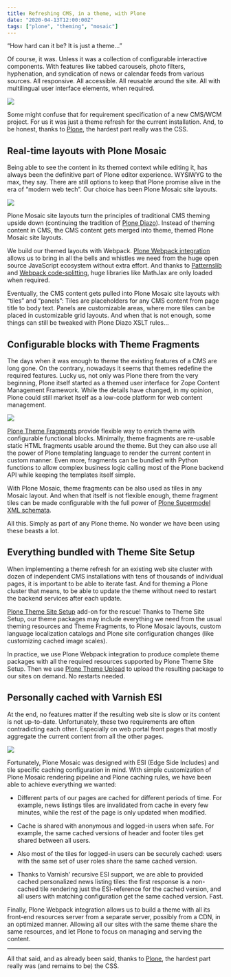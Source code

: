 ```yaml
---
title: Refreshing CMS, in a theme, with Plone
date: "2020-04-13T12:00:00Z"
tags: ["plone", "theming", "mosaic"]
---
```


“How hard can it be? It is just a theme…”

Of course, it was. Unless it was a collection of configurable interactive components. With features like tabbed carousels, photo filters, hyphenation, and syndication of news or calendar feeds from various sources. All responsive. All accessible. All reusable around the site. All with multilingual user interface elements, when required.

![](layout.jpg)

Some might confuse that for requirement specification of a new CMS/WCM project. For us it was just a theme refresh for the current installation. And, to be honest, thanks to [Plone](https://www.plone.com/), the hardest part really was the CSS.


Real-time layouts with Plone Mosaic
-----------------------------------

Being able to see the content in its themed context while editing it, has always been the definitive part of Plone editor experience. WYSIWYG to the max, they say. There are still options to keep that Plone promise alive in the era of “modern web tech”. Our choice has been Plone Mosaic site layouts.

![](wysiwyg-accordion.png)

Plone Mosaic site layouts turn the principles of traditional CMS theming upside down (continuing the tradition of [Plone Diazo](https://docs.plone.org/external/diazo/docs/index.html)). Instead of theming content in CMS, the CMS content gets merged into theme, themed Plone Mosaic site layouts.

We build our themed layouts with Webpack. [Plone Webpack integration](https://github.com/collective/plonetheme.webpacktemplate) allows us to bring in all the bells and whistles we need from the huge open source JavaScript ecosystem without extra effort. And thanks to [Patternslib](https://patternslib.com/) and [Webpack code-splitting](https://webpack.js.org/guides/code-splitting/#dynamic-imports), huge libraries like MathJax are only loaded when required.

Eventually, the CMS content gets pulled into Plone Mosaic site layouts with “tiles” and “panels”: Tiles are placeholders for any CMS content from page title to body text. Panels are customizable areas, where more tiles can be placed in customizable grid layouts. And when that is not enough, some things can still be tweaked with Plone Diazo XSLT rules…


Configurable blocks with Theme Fragments
----------------------------------------

The days when it was enough to theme the existing features of a CMS are long gone. On the contrary, nowadays it seems that themes redefine the required features. Lucky us, not only was Plone there from the very beginning, Plone itself started as a themed user interface for Zope Content Management Framework. While the details have changed, in my opinion, Plone could still market itself as a low-code platform for web content management.

![](configurable-tile.png)

[Plone Theme Fragments](https://pypi.org/project/collective.themefragments/) provide flexible way to enrich theme with configurable functional blocks. Minimally, theme fragments are re-usable static HTML fragments usable around the theme. But they can also use all the power of Plone templating language to render the current content in custom manner. Even more, fragments can be bundled with Python functions to allow complex business logic calling most of the Plone backend API while keeping the templates itself simple.

With Plone Mosaic, theme fragments can be also used as tiles in any Mosaic layout. And when that itself is not flexible enough, theme fragment tiles can be made configurable with the full power of [Plone Supermodel XML schemata](https://docs.plone.org/external/plone.app.dexterity/docs/reference/dexterity-xml.html).

All this. Simply as part of any Plone theme. No wonder we have been using these beasts a lot.


Everything bundled with Theme Site Setup
----------------------------------------

When implementing a theme refresh for an existing web site cluster with dozen of independent CMS installations with tens of thousands of individual pages, it is important to be able to iterate fast. And for theming a Plone cluster that means, to be able to update the theme without need to restart the backend services after each update.

[Plone Theme Site Setup](https://pypi.org/project/collective.themesitesetup/) add-on for the rescue! Thanks to Theme Site Setup, our theme packages may include everything we need from the usual theming resources and Theme Fragments, to Plone Mosaic layouts, custom language localization catalogs and Plone site configuration changes (like customizing cached image scales).

In practice, we use Plone Webpack integration to produce complete theme packages with all the required resources supported by Plone Theme Site Setup. Then we use [Plone Theme Upload](https://www.npmjs.com/package/plonetheme-upload) to upload the resulting package to our sites on demand. No restarts needed.


Personally cached with Varnish ESI
----------------------------------

At the end, no features matter if the resulting web site is slow or its content is not up-to-date. Unfortunately, these two requirements are often contradicting each other. Especially on web portal front pages that mostly aggregate the current content from all the other pages.

![](configurable-intranet.png)

Fortunately, Plone Mosaic was designed with ESI (Edge Side Includes) and tile specific caching configuration in mind. With simple customization of Plone Mosaic rendering pipeline and Plone caching rules, we have been able to achieve everything we wanted:

* Different parts of our pages are cached for different periods of time. For example, news listings tiles are invalidated from cache in every few minutes, while the rest of the page is only updated when modified.

* Cache is shared with anonymous and logged-in users when safe. For example, the same cached versions of header and footer tiles get shared between all users.

* Also most of the tiles for logged-in users can be securely cached: users with the same set of user roles share the same cached version.

* Thanks to Varnish' recursive ESI support, we are able to provided cached personalized news listing tiles: the first response is a non-cached tile rendering just the ESI-reference for the cached version, and all users with matching configuration get the same cached version. Fast.

Finally, Plone Webpack integration allows us to build a theme with all its front-end resources server from a separate server, possibly from a CDN, in an optimized manner. Allowing all our sites with the same theme share the same resources, and let Plone to focus on managing and serving the content.

---

All that said, and as already been said, thanks to [Plone](https://www.plone.com/), the hardest part really was (and remains to be) the CSS.
